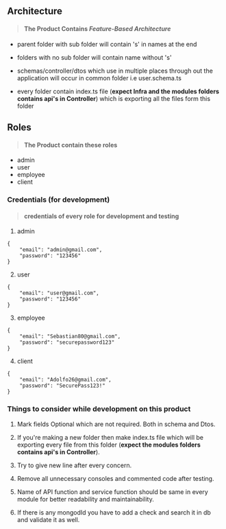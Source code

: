 ## Architecture

> #### The Product Contains _Feature-Based Architecture_

- parent folder with sub folder will contain 's' in names at the end

- folders with no sub folder will contain name without 's'

- schemas/controller/dtos which use in multiple places through out the application will occur in common folder i.e user.schema.ts

- every folder contain index.ts file (**expect Infra and the modules folders contains api's in Controller**) which is exporting all the files form this folder

## Roles

> #### The Product contain these roles

- admin
- user
- employee
- client

### Credentials (for development)

> #### credentials of every role for development and testing

1. admin

```
{
    "email": "admin@gmail.com",
    "password": "123456"
}
```

2. user

```
{
    "email": "user@gmail.com",
    "password": "123456"
}
```

3. employee

```
{
    "email": "Sebastian80@gmail.com",
    "password": "securepassword123"
}
```

4. client

```
{
    "email": "Adolfo26@gmail.com",
    "password": "SecurePass123!"
}
```

### Things to consider while development on this product

1. Mark fields Optional which are not required. Both in schema and Dtos.

2. If you're making a new folder then make index.ts file which will be exporting every file from this folder (**expect the modules folders contains api's in Controller**).

3. Try to give new line after every concern.

4. Remove all unnecessary consoles and commented code after testing.

5. Name of API function and service function should be same in every module for better readability and maintainability.

6. If there is any mongodId you have to add a check and search it in db and validate it as well.
